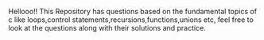 Hellooo!!
This Repository has questions based on the fundamental topics of c like loops,control statements,recursions,functions,unions etc, feel free to look at the questions along with their solutions and practice. 
